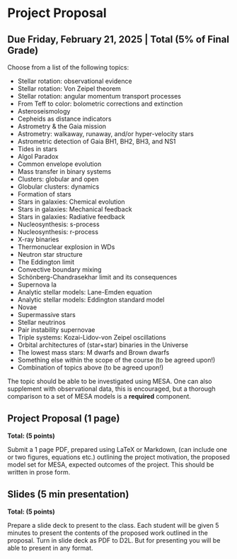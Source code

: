 # Project Proposal


## Due Friday, February 21, 2025 | **Total (5% of Final Grade)**


Choose from a list of the following topics:

- Stellar rotation: observational evidence
- Stellar rotation: Von Zeipel theorem
- Stellar rotation: angular momentum transport processes
- From Teff to color: bolometric corrections and extinction
- Asteroseismology
- Cepheids as distance indicators
- Astrometry & the Gaia mission
- Astrometry: walkaway, runaway, and/or hyper-velocity stars
- Astrometric detection of Gaia BH1, BH2, BH3, and NS1
- Tides in stars
- Algol Paradox
- Common envelope evolution
- Mass transfer in binary systems
- Clusters: globular and open
- Globular clusters: dynamics
- Formation of stars
- Stars in galaxies: Chemical evolution
- Stars in galaxies: Mechanical feedback
- Stars in galaxies: Radiative feedback
- Nucleosynthesis: s-process
- Nucleosynthesis: r-process
- X-ray binaries
- Thermonuclear explosion in WDs
- Neutron star structure
- The Eddington limit
- Convective boundary mixing
- Schönberg-Chandrasekhar limit and its consequences
- Supernova Ia
- Analytic stellar models: Lane-Emden equation
- Analytic stellar models: Eddington standard model
- Novae
- Supermassive stars
- Stellar neutrinos
- Pair instability supernovae
- Triple systems: Kozai-Lidov-von Zeipel oscillations
- Orbital architectures of (star+star) binaries in the Universe
- The lowest mass stars: M dwarfs and Brown dwarfs
- Something else within the scope of the course (to be agreed upon!)
- Combination of topics above (to be agreed upon!)

The topic should be able to be investigated using MESA. One can also supplement with observational data, this is encouraged, but a thorough comparison to a set of MESA models is a **required** component. 


## Project Proposal (1 page)

**Total: (5 points)**

Submit a 1 page PDF, prepared using LaTeX or Markdown, (can include one or two figures, equations etc.) outlining the project motivation, the proposed model set for MESA, expected outcomes of the project. This should be written in prose form. 

## Slides (5 min presentation)

**Total: (5 points)**

Prepare a slide deck to present to the class. Each student will be given 5 minutes to present the contents of the proposed work outlined in the proposal. Turn in slide deck as PDF to D2L. But for presenting you will be able to present in any format.